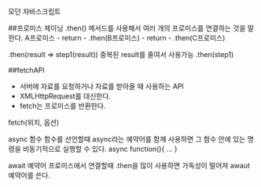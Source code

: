 모던 자바스크립트

##프로미스 체이닝
.then() 메서드를 사용해서 여러 개의 프로미스를 연결하는 것을 말한다.
A프로미스 - return - .then(B프로미스) - return - .then(C프로미스)

.then(result => step1(result))  중복된 result를 줄여서 사용가능
.then(step1)

##fetchAPI
- 서버에 자료를 요청하거나 자료를 받아올 때 사용하는 API
- XMLHttpRequest를 대신한다.
- fetch는 프로미스를 반환한다.

fetch(위치, 옵션)

async 함수
함수를 선언할때 async라는 예약어를 함께 사용하면 그 함수 안에 있는 명령을 비동기적으로 실행할 수 있다.
async function(){ ... }

await 예약어
프로미스에서 연결할때 .then을 많이 사용하면 가독성이 떨어져 awaut 예약어를 쓴다.